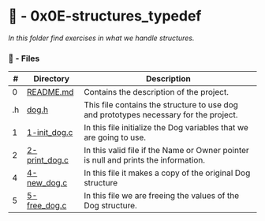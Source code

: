 # :file_folder: - 0x0E-structures_typedef

_In this folder find exercises in what we handle structures._

### :memo: - Files

#|Directory|Description
---|---|---
0|[README.md](./README.md)| Contains the description of the project.
.h|[dog.h](./dog.h)| This file contains the structure to use dog and prototypes necessary for the project.
1|[1-init_dog.c](./1-init_dog.c)| In this file initialize the Dog variables that we are going to use.
2|[2-print_dog.c](./2-print_dog.c)|In this valid file if the Name or Owner pointer is null and prints the information.
4|[4-new_dog.c](./4-new_dog.c)| In this file it makes a copy of the original Dog structure
5|[5-free_dog.c](./5-free_dog.c)| In this file we are freeing the values of the Dog structure.

